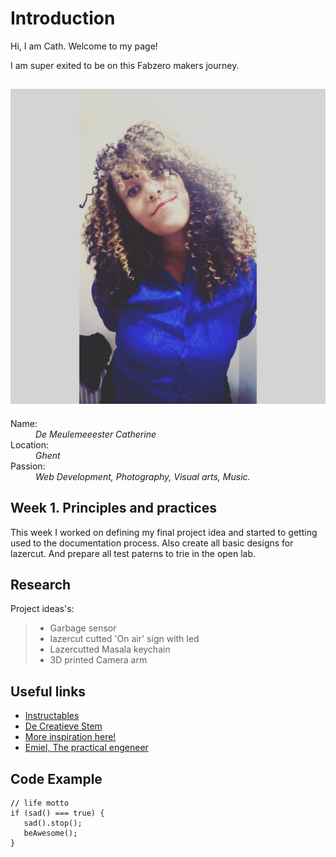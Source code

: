 # Introduction

Hi, I am Cath. Welcome to my page!

I am super exited to be on this Fabzero makers journey.

![Profile Images](./images/moi.jpg)
---

<dl>
  <dt>Name:</dt>
  <dd><em>De Meulemeeester Catherine</em></dd>

  <dt>Location:</dt>
  <dd><em>Ghent</em></dd>
  <dt>Passion:</dt>
  <dd><em>Web Development, Photography, Visual arts, Music.</em></dd>
</dl>

## Week 1. Principles and practices

This week I worked on defining my final project idea and started to getting used to the documentation process.
Also create all basic designs for lazercut. And prepare all test paterns to trie in the open lab.

## Research

Project ideas's:

> - Garbage sensor
> - lazercut cutted 'On air' sign with led
> - Lazercutted Masala keychain
> - 3D printed Camera arm

## Useful links

- [Instructables](https://www.instructables.com)
- [De Creatieve Stem](http://decreatievestem.be/projecten)
- [More inspiration here!](https://www.thingiverse.com)
- [Emiel, The practical engeneer](https://thepracticalengineer.com/)

## Code Example

```
// life motto
if (sad() === true) {
   sad().stop();
   beAwesome();
}
```
